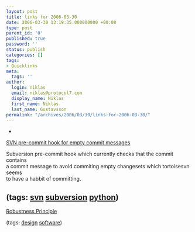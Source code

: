 ```yaml
---
layout: post
title: links for 2006-03-30
date: 2006-03-30 13:19:35.000000000 +00:00
type: post
parent_id: '0'
published: true
password: ''
status: publish
categories: []
tags:
- Quicklinks
meta:
  tags: ''
author:
  login: niklas
  email: niklas@protocol7.com
  display_name: Niklas
  first_name: Niklas
  last_name: Gustavsson
permalink: "/archives/2006/03/30/links-for-2006-03-30/"
---
```

- 
[SVN pre-commit hook for empty commit messages](http://www.powertrip.co.za/blog/archives/pre-commit)

Subversion pre-commit hook which currently checks that the commit contains  
a commit message to avoid commiting empty changesets which tortoisesvn seems  
to have a habbit of committing.

(tags: [svn](http://del.icio.us/protocol7/svn) [subversion](http://del.icio.us/protocol7/subversion) [python](http://del.icio.us/protocol7/python))
- 
[Robustness Principle](http://en.wikipedia.org/wiki/Robustness_Principle)

(tags: [design](http://del.icio.us/protocol7/design) [software](http://del.icio.us/protocol7/software))
